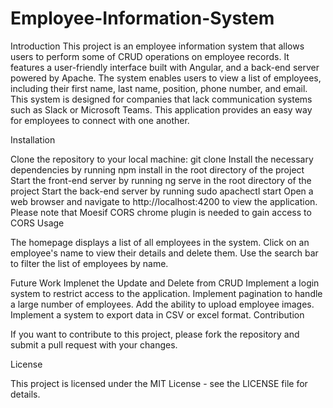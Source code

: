 # Employee-Information-System

Introduction This project is an employee information system that allows users to perform some of CRUD operations on employee records. 
It features a user-friendly interface built with Angular, and a back-end server powered by Apache. The system enables users to view a list of employees, 
including their first name, last name, position, phone number, and email. This system is designed for companies that lack communication systems such as 
Slack or Microsoft Teams. This application provides an easy way for employees to connect with one another.

Installation

Clone the repository to your local machine: git clone Install the necessary dependencies by running npm install in the root directory of the project Start the front-end server by running ng serve in the root directory of the project Start the back-end server by running sudo apachectl start Open a web browser and navigate to http://localhost:4200 to view the application. Please note that Moesif CORS chrome plugin is needed to gain access to CORS Usage

The homepage displays a list of all employees in the system. Click on an employee's name to view their details and delete them. Use the search bar to filter the list of employees by name.

Future Work Implenet the Update and Delete from CRUD Implement a login system to restrict access to the application. Implement pagination to handle a large number of employees. Add the ability to upload employee images. Implement a system to export data in CSV or excel format. Contribution

If you want to contribute to this project, please fork the repository and submit a pull request with your changes.

License

This project is licensed under the MIT License - see the LICENSE file for details.


